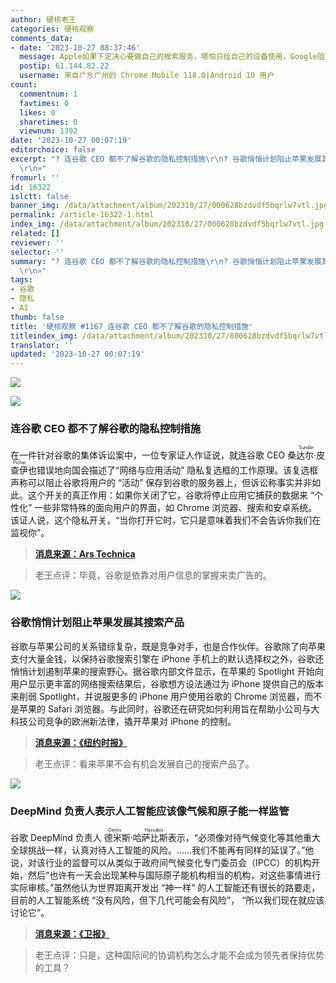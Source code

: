 ```yaml
---
author: 硬核老王
categories: 硬核观察
comments_data:
- date: '2023-10-27 08:37:46'
  message: Apple如果下定决心要做自己的搜索服务，哪怕只给自己的设备使用，Google阻止不了，就像当年苹果自己做地图一样。
  postip: 61.144.82.22
  username: 来自广东广州的 Chrome Mobile 118.0|Android 10 用户
count:
  commentnum: 1
  favtimes: 0
  likes: 0
  sharetimes: 0
  viewnum: 1392
date: '2023-10-27 00:07:19'
editorchoice: false
excerpt: "? 连谷歌 CEO 都不了解谷歌的隐私控制措施\r\n? 谷歌悄悄计划阻止苹果发展其搜索产品\r\n? DeepMind 负责人表示人工智能应该像气候和原子能一样监管\r\n»
  \r\n»"
fromurl: ''
id: 16322
islctt: false
banner_img: /data/attachment/album/202310/27/000628bzdvdf5bqrlw7vtl.jpg
permalink: /article-16322-1.html
index_img: /data/attachment/album/202310/27/000628bzdvdf5bqrlw7vtl.jpg
related: []
reviewer: ''
selector: ''
summary: "? 连谷歌 CEO 都不了解谷歌的隐私控制措施\r\n? 谷歌悄悄计划阻止苹果发展其搜索产品\r\n? DeepMind 负责人表示人工智能应该像气候和原子能一样监管\r\n»
  \r\n»"
tags:
- 谷歌
- 隐私
- AI
thumb: false
title: '硬核观察 #1167 连谷歌 CEO 都不了解谷歌的隐私控制措施'
titleindex_img: /data/attachment/album/202310/27/000628bzdvdf5bqrlw7vtl.jpg
translator: ''
updated: '2023-10-27 00:07:19'
---
```


![](/data/attachment/album/202310/27/000628bzdvdf5bqrlw7vtl.jpg)


![](/data/attachment/album/202310/27/000640amwdr2nhmtazdq6n.jpg)


### 连谷歌 CEO 都不了解谷歌的隐私控制措施


在一件针对谷歌的集体诉讼案中，一位专家证人作证说，就连谷歌 CEO <ruby> 桑达尔·皮查伊 <rt>  Sundar Pichai </rt></ruby> 也错误地向国会描述了“网络与应用活动” 隐私复选框的工作原理。该复选框声称可以阻止谷歌将用户的 “活动” 保存到谷歌的服务器上，但诉讼称事实并非如此。这个开关的真正作用：如果你关闭了它，谷歌将停止应用它捕获的数据来 “个性化” 一些非常特殊的面向用户的界面，如 Chrome 浏览器、搜索和安卓系统。该证人说，这个隐私开关，“当你打开它时，它只是意味着我们不会告诉你我们在监视你”。



> 
> **[消息来源：Ars Technica](https://arstechnica.com/gadgets/2023/10/even-google-ceo-sundar-index_imghai-doesnt-understand-googles-privacy-controls/)**
> 
> 
> 



> 
> 老王点评：毕竟，谷歌是依靠对用户信息的掌握来卖广告的。
> 
> 
> 


![](/data/attachment/album/202310/27/000651vcfolyyiptohgjtk.jpg)


### 谷歌悄悄计划阻止苹果发展其搜索产品


谷歌与苹果公司的关系错综复杂，既是竞争对手，也是合作伙伴。谷歌除了向苹果支付大量金钱，以保持谷歌搜索引擎在 iPhone 手机上的默认选择权之外，谷歌还悄悄计划遏制苹果的搜索野心。据谷歌内部文件显示，在苹果的 Spotlight 开始向用户显示更丰富的网络搜索结果后，谷歌想方设法通过为 iPhone 提供自己的版本来削弱 Spotlight，并说服更多的 iPhone 用户使用谷歌的 Chrome 浏览器，而不是苹果的 Safari 浏览器。与此同时，谷歌还在研究如何利用旨在帮助小公司与大科技公司竞争的欧洲新法律，撬开苹果对 iPhone 的控制。



> 
> **[消息来源：《纽约时报》](https://www.nytimes.com/2023/10/26/technology/google-apple-search-spotlight.html)**
> 
> 
> 



> 
> 老王点评：看来苹果不会有机会发展自己的搜索产品了。
> 
> 
> 


![](/data/attachment/album/202310/27/000703ezbntdbitnx5dttw.jpg)


### DeepMind 负责人表示人工智能应该像气候和原子能一样监管


谷歌 DeepMind 负责人 <ruby> 德米斯·哈萨比斯 <rt>  Demis Hassabis </rt></ruby> 表示，“必须像对待气候变化等其他重大全球挑战一样，认真对待人工智能的风险。……我们不能再有同样的延误了。”他说，对该行业的监督可以从类似于政府间气候变化专门委员会（IPCC）的机构开始，然后“也许有一天会出现某种与国际原子能机构相当的机构，对这些事情进行实际审核。”虽然他认为世界距离开发出 “神一样” 的人工智能还有很长的路要走，目前的人工智能系统 “没有风险，但下几代可能会有风险”， “所以我们现在就应该讨论它”。



> 
> **[消息来源：《卫报》](https://www.theguardian.com/technology/2023/oct/24/ai-risk-climate-crisis-google-deepmind-chief-demis-hassabis-regulation)**
> 
> 
> 



> 
> 老王点评：只是，这种国际间的协调机构怎么才能不会成为领先者保持优势的工具？
> 
> 
>